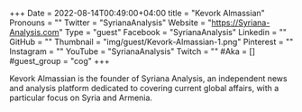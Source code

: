 +++
Date = 2022-08-14T00:49:00+04:00
title = "Kevork Almassian"
Pronouns = ""
Twitter = "SyrianaAnalysis"
Website = "https://Syriana-Analysis.com"
Type = "guest"
Facebook = "SyrianaAnalysis"
Linkedin = ""
GitHub = ""
Thumbnail = "img/guest/Kevork-Almassian-1.png"
Pinterest = ""
Instagram = ""
YouTube = "SyrianaAnalysis"
Twitch = ""
#Aka = []
#guest_group = "cog"
+++

Kevork Almassian is the founder of Syriana Analysis, an independent news and analysis platform dedicated to covering current global affairs, with a particular focus on Syria and Armenia.
